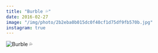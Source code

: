 ```yaml
---
title: "Burble 💦"
date: 2016-02-27
image: "/img/photo/2b2eba0b015dc0f40cf1d75df9fb570b.jpg"
instagram: true
---
```


![Burble 💦](/img/photo/2b2eba0b015dc0f40cf1d75df9fb570b.jpg)
